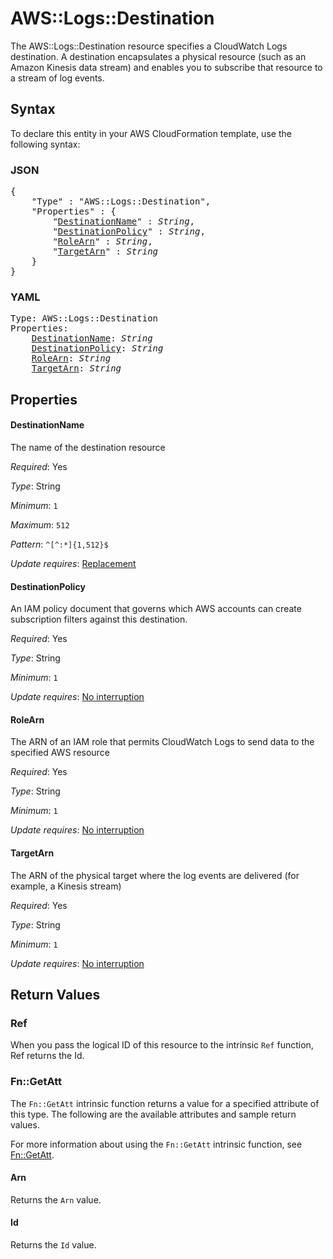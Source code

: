 # AWS::Logs::Destination

The AWS::Logs::Destination resource specifies a CloudWatch Logs destination. A destination encapsulates a physical resource (such as an Amazon Kinesis data stream) and enables you to subscribe that resource to a stream of log events.

## Syntax

To declare this entity in your AWS CloudFormation template, use the following syntax:

### JSON

<pre>
{
    "Type" : "AWS::Logs::Destination",
    "Properties" : {
        "<a href="#destinationname" title="DestinationName">DestinationName</a>" : <i>String</i>,
        "<a href="#destinationpolicy" title="DestinationPolicy">DestinationPolicy</a>" : <i>String</i>,
        "<a href="#rolearn" title="RoleArn">RoleArn</a>" : <i>String</i>,
        "<a href="#targetarn" title="TargetArn">TargetArn</a>" : <i>String</i>
    }
}
</pre>

### YAML

<pre>
Type: AWS::Logs::Destination
Properties:
    <a href="#destinationname" title="DestinationName">DestinationName</a>: <i>String</i>
    <a href="#destinationpolicy" title="DestinationPolicy">DestinationPolicy</a>: <i>String</i>
    <a href="#rolearn" title="RoleArn">RoleArn</a>: <i>String</i>
    <a href="#targetarn" title="TargetArn">TargetArn</a>: <i>String</i>
</pre>

## Properties

#### DestinationName

The name of the destination resource

_Required_: Yes

_Type_: String

_Minimum_: <code>1</code>

_Maximum_: <code>512</code>

_Pattern_: <code>^[^:*]{1,512}$</code>

_Update requires_: [Replacement](https://docs.aws.amazon.com/AWSCloudFormation/latest/UserGuide/using-cfn-updating-stacks-update-behaviors.html#update-replacement)

#### DestinationPolicy

An IAM policy document that governs which AWS accounts can create subscription filters against this destination.

_Required_: Yes

_Type_: String

_Minimum_: <code>1</code>

_Update requires_: [No interruption](https://docs.aws.amazon.com/AWSCloudFormation/latest/UserGuide/using-cfn-updating-stacks-update-behaviors.html#update-no-interrupt)

#### RoleArn

The ARN of an IAM role that permits CloudWatch Logs to send data to the specified AWS resource

_Required_: Yes

_Type_: String

_Minimum_: <code>1</code>

_Update requires_: [No interruption](https://docs.aws.amazon.com/AWSCloudFormation/latest/UserGuide/using-cfn-updating-stacks-update-behaviors.html#update-no-interrupt)

#### TargetArn

The ARN of the physical target where the log events are delivered (for example, a Kinesis stream)

_Required_: Yes

_Type_: String

_Minimum_: <code>1</code>

_Update requires_: [No interruption](https://docs.aws.amazon.com/AWSCloudFormation/latest/UserGuide/using-cfn-updating-stacks-update-behaviors.html#update-no-interrupt)

## Return Values

### Ref

When you pass the logical ID of this resource to the intrinsic `Ref` function, Ref returns the Id.

### Fn::GetAtt

The `Fn::GetAtt` intrinsic function returns a value for a specified attribute of this type. The following are the available attributes and sample return values.

For more information about using the `Fn::GetAtt` intrinsic function, see [Fn::GetAtt](https://docs.aws.amazon.com/AWSCloudFormation/latest/UserGuide/intrinsic-function-reference-getatt.html).

#### Arn

Returns the <code>Arn</code> value.

#### Id

Returns the <code>Id</code> value.
